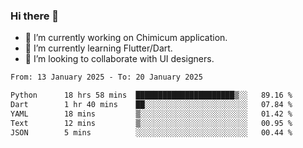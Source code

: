### Hi there 👋

<!--
**devcat37/devcat37** is a ✨ _special_ ✨ repository because its `README.md` (this file) appears on your GitHub profile.-->


- 🔭 I’m currently working on Chimicum application.
- 🌱 I’m currently learning Flutter/Dart.
- 👯 I’m looking to collaborate with UI designers.
<!-- - 🤔 I’m looking for help with ... -->

<!--START_SECTION:waka-->

```txt
From: 13 January 2025 - To: 20 January 2025

Python      18 hrs 58 mins  ██████████████████████▒░░   89.16 %
Dart        1 hr 40 mins    ██░░░░░░░░░░░░░░░░░░░░░░░   07.84 %
YAML        18 mins         ▒░░░░░░░░░░░░░░░░░░░░░░░░   01.42 %
Text        12 mins         ▒░░░░░░░░░░░░░░░░░░░░░░░░   00.95 %
JSON        5 mins          ░░░░░░░░░░░░░░░░░░░░░░░░░   00.44 %
```

<!--END_SECTION:waka-->
